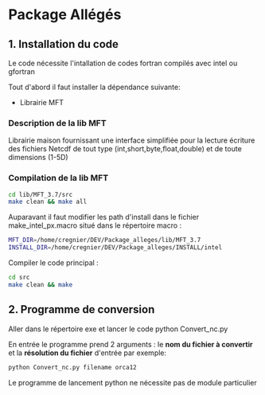 # Package Allégés                                                                                                                                

## 1. Installation du code

Le code nécessite l'intallation de codes fortran compilés avec intel ou gfortran

Tout d'abord il faut installer la dépendance suivante:
* Librairie MFT

### Description de la lib MFT
Librairie maison fournissant une interface simplifiée pour la lecture écriture des fichiers Netcdf de tout type (int,short,byte,float,double) et de toute dimensions (1-5D)
### Compilation de la lib MFT
```bash
cd lib/MFT_3.7/src
make clean && make all
```
Auparavant il faut modifier les path d'install dans le fichier make_intel_px.macro situé dans le répertoire macro :
```bash
MFT_DIR=/home/cregnier/DEV/Package_alleges/lib/MFT_3.7
INSTALL_DIR=/home/cregnier/DEV/Package_alleges/INSTALL/intel
```
Compiler le code principal :
```bash
cd src 
make clean && make
```

## 2. Programme de conversion

Aller dans le répertoire exe et lancer le code python Convert_nc.py 

En entrée le programme prend 2 arguments : le **nom du fichier à convertir** et la **résolution du fichier** d'entrée par exemple: 

```bash
python Convert_nc.py filename orca12
```
Le programme de lancement python ne nécessite pas de module particulier

